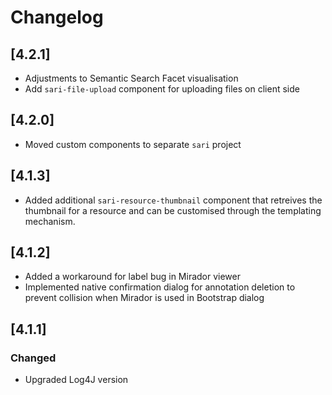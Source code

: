 # Changelog

## [4.2.1]

- Adjustments to Semantic Search Facet visualisation
- Add `sari-file-upload` component for uploading files on client side
## [4.2.0]

- Moved custom components to separate `sari` project
## [4.1.3]

- Added additional `sari-resource-thumbnail` component that retreives the thumbnail for a resource and can be customised through the templating mechanism.
## [4.1.2]

- Added a workaround for label bug in Mirador viewer
- Implemented native confirmation dialog for annotation deletion to prevent collision when Mirador is used in Bootstrap dialog

## [4.1.1]

### Changed

- Upgraded Log4J version